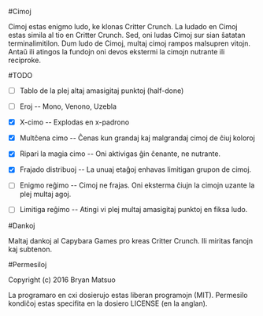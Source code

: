 #Cimoj

Cimoj estas enigmo ludo, ke klonas Critter Crunch.  La ludado en Cimoj estas
simila al tio en Critter Crunch.  Sed, oni ludas Cimoj sur sian ŝatatan
terminalimitilon.  Dum ludo de Cimoj, multaj cimoj rampos malsupren vitojn.
Antaŭ ili atingos la fundojn oni devos ekstermi la cimojn nutrante ili
reciproke.

#TODO

- [ ] Tablo de la plej altaj amasigitaj punktoj (half-done)

- [ ] Eroj -- Mono, Venono, Uzebla

- [x] X-cimo -- Explodas en x-padrono

- [x] Multĉena cimo -- Ĉenas kun grandaj kaj malgrandaj cimoj de ĉiuj koloroj

- [x] Ripari la magia cimo -- Oni aktivigas ĝin ĉenante, ne nutrante.

- [x] Frajado distribuoj  -- La unuaj etaĝoj enhavas limitigan grupon de cimoj.

- [ ] Enigmo reĝimo -- Cimoj ne frajas.  Oni eksterma ĉiujn la cimojn uzante la
  plej multaj agoj.

- [ ] Limitiga reĝimo -- Atingi vi plej multaj amasigitaj punktoj en fiksa
  ludo.

#Dankoj

Maltaj dankoj al Capybara Games pro kreas Critter Crunch.  Ili miritas fanojn
kaj subtenon.

#Permesiloj

Copyright (c) 2016 Bryan Matsuo

La programaro en cxi dosierujo estas liberan programojn (MIT).  Permesilo
kondiĉoj estas specifita en la dosiero LICENSE (en la anglan).
